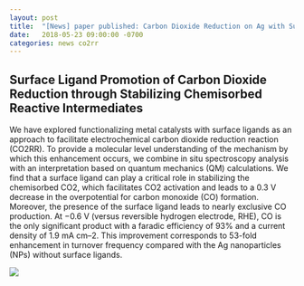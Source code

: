 ```yaml
---
layout: post
title:  "[News] paper published: Carbon Dioxide Reduction on Ag with Surface Ligand (J. Phys. Chem. Lett.)"
date:   2018-05-23 09:00:00 -0700
categories: news co2rr
---
```


## Surface Ligand Promotion of Carbon Dioxide Reduction through Stabilizing Chemisorbed Reactive Intermediates

We have explored functionalizing metal catalysts with surface ligands as an approach to facilitate electrochemical carbon dioxide reduction reaction (CO2RR). To provide a molecular level understanding of the mechanism by which this enhancement occurs, we combine in situ spectroscopy analysis with an interpretation based on quantum mechanics (QM) calculations. We find that a surface ligand can play a critical role in stabilizing the chemisorbed CO2, which facilitates CO2 activation and leads to a 0.3 V decrease in the overpotential for carbon monoxide (CO) formation. Moreover, the presence of the surface ligand leads to nearly exclusive CO production. At −0.6 V (versus reversible hydrogen electrode, RHE), CO is the only significant product with a faradic efficiency of 93% and a current density of 1.9 mA cm–2. This improvement corresponds to 53-fold enhancement in turnover frequency compared with the Ag nanoparticles (NPs) without surface ligands.

![](https://pubs.acs.org/appl/literatum/publisher/achs/journals/content/jpclcd/0/jpclcd.ahead-of-print/acs.jpclett.8b00959/20180523/images/large/jz-2018-009593_0005.jpeg)

